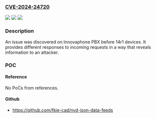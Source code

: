 ### [CVE-2024-24720](https://cve.mitre.org/cgi-bin/cvename.cgi?name=CVE-2024-24720)
![](https://img.shields.io/static/v1?label=Product&message=n%2Fa&color=blue)
![](https://img.shields.io/static/v1?label=Version&message=n%2Fa&color=blue)
![](https://img.shields.io/static/v1?label=Vulnerability&message=n%2Fa&color=brighgreen)

### Description

An issue was discovered on Innovaphone PBX before 14r1 devices. It provides different responses to incoming requests in a way that reveals information to an attacker.

### POC

#### Reference
No PoCs from references.

#### Github
- https://github.com/fkie-cad/nvd-json-data-feeds

